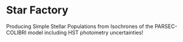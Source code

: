 # Star Factory
Producing Simple Stellar Populations from Isochrones of the PARSEC-COLIBRI model including HST photometry uncertainties!

